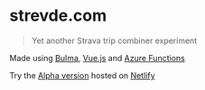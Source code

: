 # strevde.com
> Yet another Strava trip combiner experiment

Made using [Bulma](https://bulma.io/), [Vue.js](https://vuejs.org/) and [Azure Functions](https://azure.microsoft.com/en-us/services/functions/)

Try the [Alpha version](https://www.strevde.com/) hosted on [Netlify](https://www.netlify.com/)
